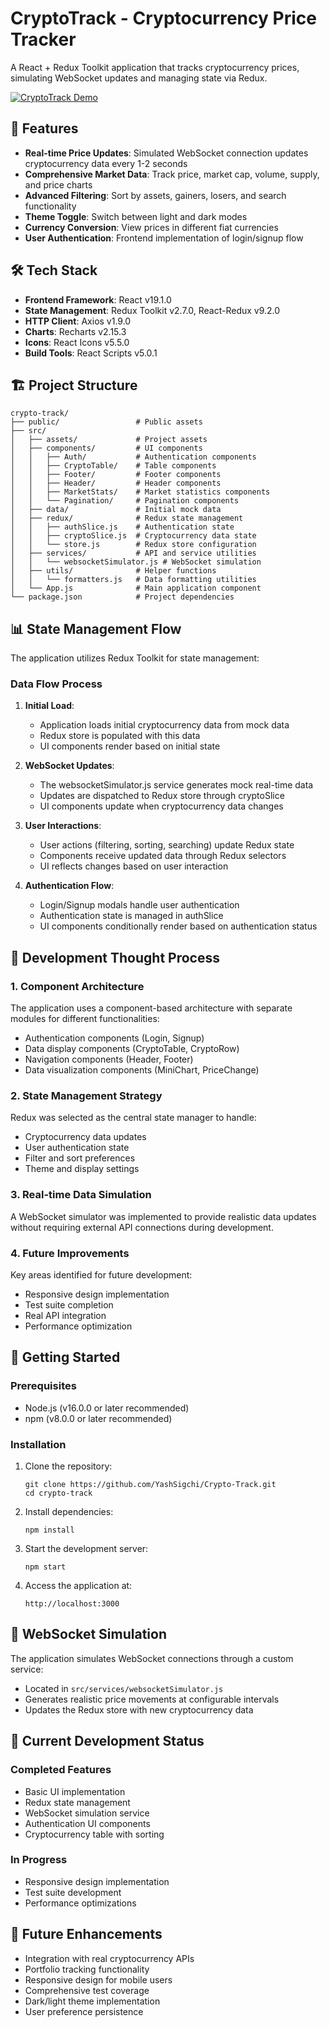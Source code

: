 # CryptoTrack - Cryptocurrency Price Tracker

A React + Redux Toolkit application that tracks cryptocurrency prices, simulating WebSocket updates and managing state via Redux.

[![CryptoTrack Demo](https://i.imgur.com/pWcNsER.png)](https://www.youtube.com/watch?v=9YfdSVFrJdw)

## 🚀 Features

- **Real-time Price Updates**: Simulated WebSocket connection updates cryptocurrency data every 1-2 seconds
- **Comprehensive Market Data**: Track price, market cap, volume, supply, and price charts
- **Advanced Filtering**: Sort by assets, gainers, losers, and search functionality
- **Theme Toggle**: Switch between light and dark modes
- **Currency Conversion**: View prices in different fiat currencies
- **User Authentication**: Frontend implementation of login/signup flow

## 🛠️ Tech Stack

- **Frontend Framework**: React v19.1.0
- **State Management**: Redux Toolkit v2.7.0, React-Redux v9.2.0
- **HTTP Client**: Axios v1.9.0
- **Charts**: Recharts v2.15.3
- **Icons**: React Icons v5.5.0
- **Build Tools**: React Scripts v5.0.1

## 🏗️ Project Structure

```
crypto-track/
├── public/                 # Public assets
├── src/
│   ├── assets/             # Project assets
│   ├── components/         # UI components
│   │   ├── Auth/           # Authentication components
│   │   ├── CryptoTable/    # Table components
│   │   ├── Footer/         # Footer components
│   │   ├── Header/         # Header components
│   │   ├── MarketStats/    # Market statistics components
│   │   └── Pagination/     # Pagination components
│   ├── data/               # Initial mock data
│   ├── redux/              # Redux state management
│   │   ├── authSlice.js    # Authentication state
│   │   ├── cryptoSlice.js  # Cryptocurrency data state
│   │   └── store.js        # Redux store configuration
│   ├── services/           # API and service utilities
│   │   └── websocketSimulator.js # WebSocket simulation
│   ├── utils/              # Helper functions
│   │   └── formatters.js   # Data formatting utilities
│   └── App.js              # Main application component
└── package.json            # Project dependencies
```

## 📊 State Management Flow

The application utilizes Redux Toolkit for state management:

### Data Flow Process

1. **Initial Load**:
   - Application loads initial cryptocurrency data from mock data
   - Redux store is populated with this data
   - UI components render based on initial state

2. **WebSocket Updates**:
   - The websocketSimulator.js service generates mock real-time data
   - Updates are dispatched to Redux store through cryptoSlice
   - UI components update when cryptocurrency data changes

3. **User Interactions**:
   - User actions (filtering, sorting, searching) update Redux state
   - Components receive updated data through Redux selectors
   - UI reflects changes based on user interaction

4. **Authentication Flow**:
   - Login/Signup modals handle user authentication
   - Authentication state is managed in authSlice
   - UI components conditionally render based on authentication status

## 💭 Development Thought Process

### 1. Component Architecture
The application uses a component-based architecture with separate modules for different functionalities:
- Authentication components (Login, Signup)
- Data display components (CryptoTable, CryptoRow)
- Navigation components (Header, Footer)
- Data visualization components (MiniChart, PriceChange)

### 2. State Management Strategy
Redux was selected as the central state manager to handle:
- Cryptocurrency data updates
- User authentication state
- Filter and sort preferences
- Theme and display settings

### 3. Real-time Data Simulation
A WebSocket simulator was implemented to provide realistic data updates without requiring external API connections during development.

### 4. Future Improvements
Key areas identified for future development:
- Responsive design implementation
- Test suite completion
- Real API integration
- Performance optimization

## 🚀 Getting Started

### Prerequisites

- Node.js (v16.0.0 or later recommended)
- npm (v8.0.0 or later recommended)

### Installation

1. Clone the repository:
   ```
   git clone https://github.com/YashSigchi/Crypto-Track.git
   cd crypto-track
   ```

2. Install dependencies:
   ```
   npm install
   ```

3. Start the development server:
   ```
   npm start
   ```

4. Access the application at:
   ```
   http://localhost:3000
   ```

## 🔄 WebSocket Simulation

The application simulates WebSocket connections through a custom service:
- Located in `src/services/websocketSimulator.js`
- Generates realistic price movements at configurable intervals
- Updates the Redux store with new cryptocurrency data

## 🚧 Current Development Status

### Completed Features
- Basic UI implementation
- Redux state management
- WebSocket simulation service
- Authentication UI components
- Cryptocurrency table with sorting

### In Progress
- Responsive design implementation 
- Test suite development
- Performance optimizations

## 🔮 Future Enhancements

- Integration with real cryptocurrency APIs
- Portfolio tracking functionality
- Responsive design for mobile users
- Comprehensive test coverage
- Dark/light theme implementation
- User preference persistence
